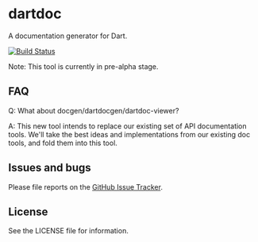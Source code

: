 # dartdoc

A documentation generator for Dart.

[![Build Status](https://travis-ci.org/dart-lang/dartdoc.svg)](https://travis-ci.org/dart-lang/dartdoc)

Note: This tool is currently in pre-alpha stage.

## FAQ

Q: What about docgen/dartdocgen/dartdoc-viewer?

A: This new tool intends to replace our existing set of API documentation
tools. We'll take the best
ideas and implementations from our existing doc tools, and fold them into this tool.

## Issues and bugs

Please file reports on the [GitHub Issue Tracker][issues].

## License

See the LICENSE file for information.

[issues]: https://github.com/dart-lang/dartdoc/issues
